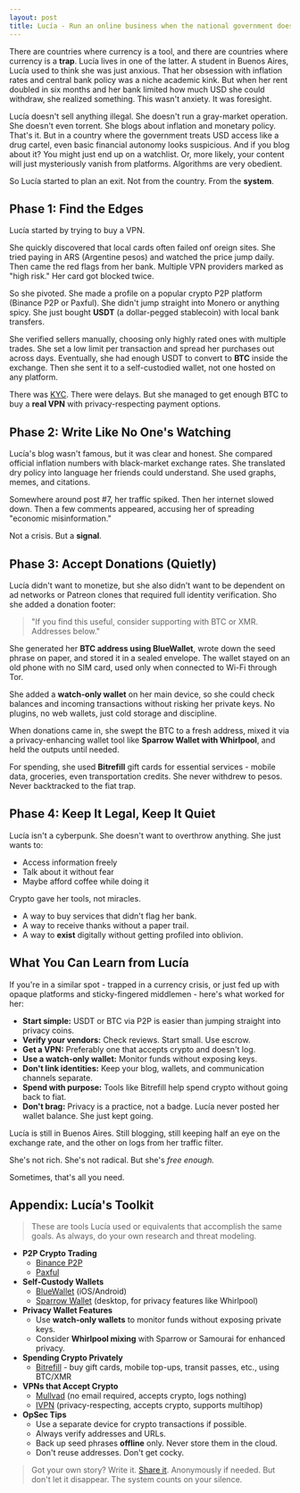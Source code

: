 ```yaml
---
layout: post
title: Lucía - Run an online business when the national government doesn't want you to
---
```


There are countries where currency is a tool, and there are countries where currency is a **trap**. Lucía lives in one of the latter. A student in Buenos Aires, Lucía used to think she was just anxious. That her obsession with inflation rates and central bank policy was a niche academic kink. But when her rent doubled in six months and her bank limited how much USD she could withdraw, she realized something. This wasn't anxiety. It was foresight.

Lucía doesn't sell anything illegal. She doesn't run a gray-market operation. She doesn't even torrent. She blogs about inflation and monetary policy. That's it. But in a country where the government treats USD access like a drug cartel, even basic financial autonomy looks suspicious. And if you blog about it? You might just end up on a watchlist. Or, more likely, your content will just mysteriously vanish from platforms. Algorithms are very obedient.

So Lucía started to plan an exit. Not from the country. From the **system**.

## Phase 1: Find the Edges

Lucía started by trying to buy a VPN.

She quickly discovered that local cards often failed onf oreign sites. She tried paying in ARS (Argentine pesos) and watched the price jump daily. Then came the red flags from her bank. Multiple VPN providers marked as "high risk." Her card got blocked twice.

So she pivoted. She made a profile on a popular crypto P2P platform (Binance P2P or Paxful). She didn't jump straight into Monero or anything spicy. She just bought **USDT** (a dollar-pegged stablecoin) with local bank transfers.

She verified sellers manually, choosing only highly rated ones with multiple trades. She set a low limit per transaction and spread her purchases out across days. Eventually, she had enough USDT to convert to **BTC** inside the exchange. Then she sent it to a self-custodied wallet, not one hosted on any platform.

There was [KYC](https://en.wikipedia.org/wiki/Know_your_customer). There were delays. But she managed to get enough BTC to buy a **real VPN** with privacy-respecting payment options.

## Phase 2: Write Like No One's Watching

Lucía's blog wasn't famous, but it was clear and honest. She compared official inflation numbers with black-market exchange rates. She translated dry policy into language her friends could understand. She used graphs, memes, and citations.

Somewhere around post #7, her traffic spiked. Then her internet slowed down. Then a few comments appeared, accusing her of spreading "economic misinformation."

Not a crisis. But a **signal**.

## Phase 3: Accept Donations (Quietly)

Lucía didn't want to monetize, but she also didn't want to be dependent on ad networks or Patreon clones that required full identity verification. Sho she added a donation footer:

> "If you find this useful, consider supporting with BTC or XMR. Addresses below."

She generated her **BTC address using BlueWallet**, wrote down the seed phrase on paper, and stored it in a sealed envelope. The wallet stayed on an old phone with no SIM card, used only when connected to Wi-Fi through Tor.

She added a **watch-only wallet** on her main device, so she could check balances and incoming transactions without risking her private keys. No plugins, no web wallets, just cold storage and discipline.

When donations came in, she swept the BTC to a fresh address, mixed it via a privacy-enhancing wallet tool like **Sparrow Wallet with Whirlpool**, and held the outputs until needed.

For spending, she used **Bitrefill** gift cards for essential services - mobile data, groceries, even transportation credits. She never withdrew to pesos. Never backtracked to the fiat trap.

## Phase 4: Keep It Legal, Keep It Quiet

Lucía isn't a cyberpunk. She doesn't want to overthrow anything. She just wants to:
* Access information freely
* Talk about it without fear
* Maybe afford coffee while doing it

Crypto gave her tools, not miracles.
* A way to buy services that didn't flag her bank.
* A way to receive thanks without a paper trail.
* A way to **exist** digitally without getting profiled into oblivion.

## What You Can Learn from Lucía

If you're in a similar spot - trapped in a currency crisis, or just fed up with opaque platforms and sticky-fingered middlemen - here's what worked for her:
* **Start simple:** USDT or BTC via P2P is easier than jumping straight into privacy coins.
* **Verify your vendors:** Check reviews. Start small. Use escrow.
* **Get a VPN:** Preferably one that accepts crypto and doesn't log.
* **Use a watch-only wallet:** Monitor funds without exposing keys.
* **Don't link identities:** Keep your blog, wallets, and communication channels separate.
* **Spend with purpose:** Tools like Bitrefill help spend crypto without going back to fiat.
* **Don't brag:** Privacy is a practice, not a badge. Lucía never posted her wallet balance. She just kept going.

Lucía is still in Buenos Aires. Still blogging, still keeping half an eye on the exchange rate, and the other on logs from her traffic filter.

She's not rich. She's not radical. But she's *free enough.*

Sometimes, that's all you need.

## Appendix: Lucía's Toolkit

> These are tools Lucía used or equivalents that accomplish the same goals. As always, do your own research and threat modeling.

* **P2P Crypto Trading**
  * [Binance P2P](https://p2p.binance.com)
  * [Paxful](https://paxful.com/)
* **Self-Custody Wallets**
  * [BlueWallet](https://bluewallet.io/) (iOS/Android)
  * [Sparrow Wallet](https://sparrowwallet.com/) (desktop, for privacy features like Whirlpool)
* **Privacy Wallet Features**
  * Use **watch-only wallets** to monitor funds without exposing private keys.
  * Consider **Whirlpool mixing** with Sparrow or Samourai for enhanced privacy.
* **Spending Crypto Privately**
  * [Bitrefill](https://www.bitrefill.com/us/en/) - buy gift cards, mobile top-ups, transit passes, etc., using BTC/XMR
* **VPNs that Accept Crypto**
  * [Mullvad](https://mullvad.net/en) (no email required, accepts crypto, logs nothing)
  * [IVPN](https://www.ivpn.net/en/) (privacy-respecting, accepts crypto, supports multihop)
* **OpSec Tips**
  * Use a separate device for crypto transactions if possible.
  * Always verify addresses and URLs.
  * Back up seed phrases **offline** only. Never store them in the cloud.
  * Don't reuse addresses. Don't get cocky.

> Got your own story? Write it. [Share it](mailto:privacydork@proton.me). Anonymously if needed. But don't let it disappear. The system counts on your silence.
